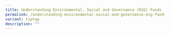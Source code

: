 ```yaml
---
title: Understanding Environmental, Social and Governance (ESG) Funds
permalink: /understanding-environmental-social-and-governance-esg-funds/
variant: tiptap
description: ""
---
```

